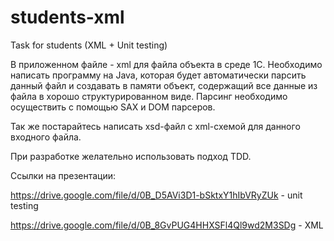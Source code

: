 ﻿students-xml
============

Task for students (XML + Unit testing)

В приложенном файле - xml для файла объекта в среде 1С.
Необходимо написать программу на Java, которая будет автоматически парсить данный файл и создавать в памяти объект, содержащий все данные из файла в хорошо структурированном виде.
Парсинг необходимо осуществить с помощью SAX и DOM парсеров.

Так же постарайтесь написать xsd-файл с xml-схемой для данного входного файла.

При разработке желательно использовать подход TDD. 


Ссылки на презентации:

https://drive.google.com/file/d/0B_D5AVi3D1-bSktxY1hIbVRyZUk - unit testing

https://drive.google.com/file/d/0B_8GvPUG4HHXSFl4Ql9wd2M3SDg - XML

